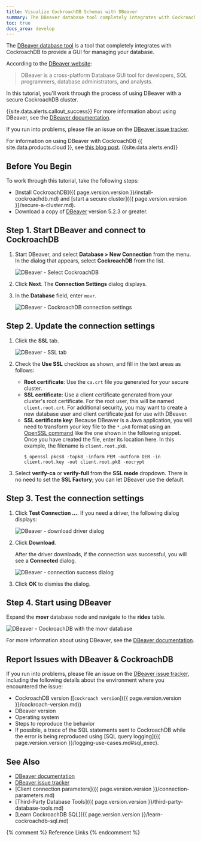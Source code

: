 ```yaml
---
title: Visualize CockroachDB Schemas with DBeaver
summary: The DBeaver database tool completely integrates with CockroachDB to provide a GUI for managing your database.
toc: true
docs_area: develop
---
```


The [DBeaver database tool][dbeaver] is a tool that completely integrates with CockroachDB to provide a GUI for managing your database.

According to the [DBeaver website][dbeaver]:

> DBeaver is a cross-platform Database GUI tool for developers, SQL programmers, database administrators, and analysts.

In this tutorial, you'll work through the process of using DBeaver with a secure CockroachDB cluster.

{{site.data.alerts.callout_success}}
For more information about using DBeaver, see the [DBeaver documentation](https://dbeaver.io/docs/).

If you run into problems, please file an issue on the [DBeaver issue tracker](https://github.com/dbeaver/dbeaver/issues).

For information on using DBeaver with CockroachDB {{ site.data.products.cloud }}, see [this blog post](https://paul-logston.medium.com/setting-up-a-sql-gui-with-cockroachdb-a9fd5fe15d9d).
{{site.data.alerts.end}}

## Before You Begin

To work through this tutorial, take the following steps:

- [Install CockroachDB]({{ page.version.version }}/install-cockroachdb.md) and [start a secure cluster]({{ page.version.version }}/secure-a-cluster.md).
- Download a copy of [DBeaver](https://dbeaver.io/download/) version 5.2.3 or greater.

## Step 1. Start DBeaver and connect to CockroachDB

1. Start DBeaver, and select **Database > New Connection** from the menu. In the dialog that appears, select **CockroachDB** from the list.

    ![DBeaver - Select CockroachDB](/images/v24.2/dbeaver-01-select-cockroachdb.png)

1. Click **Next**. The **Connection Settings** dialog displays.

1. In the **Database** field, enter `movr`.

    ![DBeaver - CockroachDB connection settings](/images/v24.2/dbeaver-02-cockroachdb-connection-settings.png)

## Step 2. Update the connection settings

1. Click the **SSL** tab.

    ![DBeaver - SSL tab](/images/v24.2/dbeaver-03-ssl-tab.png)

1. Check the **Use SSL** checkbox as shown, and fill in the text areas as follows:
    - **Root certificate**: Use the `ca.crt` file you generated for your secure cluster.
    - **SSL certificate**: Use a client certificate generated from your cluster's root certificate. For the root user, this will be named `client.root.crt`. For additional security, you may want to create a new database user and client certificate just for use with DBeaver.
    - **SSL certificate key**: Because DBeaver is a Java application, you will need to transform your key file to the `*.pk8` format using an [OpenSSL command](https://wiki.openssl.org/index.php/Command_Line_Utilities#pkcs8_.2F_pkcs5) like the one shown in the following snippet. Once you have created the file, enter its location here. In this example, the filename is `client.root.pk8`.
        ~~~ console
        $ openssl pkcs8 -topk8 -inform PEM -outform DER -in client.root.key -out client.root.pk8 -nocrypt
        ~~~

1. Select **verify-ca** or **verify-full** from the **SSL mode** dropdown. There is no need to set the **SSL Factory**; you can let DBeaver use the default.

## Step 3. Test the connection settings

1. Click **Test Connection ...**. If you need a driver, the following dialog displays:

    ![DBeaver - download driver dialog](/images/v24.2/dbeaver-06-download-driver.png)

1. Click **Download**.

    After the driver downloads, if the connection was successful, you will see a **Connected** dialog.

    ![DBeaver - connection success dialog](/images/v24.2/dbeaver-04-connection-success-dialog.png)

1. Click **OK** to dismiss the dialog.

## Step 4. Start using DBeaver

Expand the **movr** database node and navigate to the **rides** table.

![DBeaver - CockroachDB with the movr database](/images/v24.2/dbeaver-05-movr.png)

For more information about using DBeaver, see the [DBeaver documentation](https://dbeaver.io/docs/).

## Report Issues with DBeaver & CockroachDB

If you run into problems, please file an issue on the [DBeaver issue tracker](https://github.com/dbeaver/dbeaver/issues), including the following details about the environment where you encountered the issue:

- CockroachDB version ([`cockroach version`]({{ page.version.version }}/cockroach-version.md))
- DBeaver version
- Operating system
- Steps to reproduce the behavior
- If possible, a trace of the SQL statements sent to CockroachDB while the error is being reproduced using [SQL query logging]({{ page.version.version }}/logging-use-cases.md#sql_exec).

## See Also

+ [DBeaver documentation](https://dbeaver.io/docs/)
+ [DBeaver issue tracker](https://github.com/dbeaver/dbeaver/issues)
+ [Client connection parameters]({{ page.version.version }}/connection-parameters.md)
+ [Third-Party Database Tools]({{ page.version.version }}/third-party-database-tools.md)
+ [Learn CockroachDB SQL]({{ page.version.version }}/learn-cockroachdb-sql.md)

{% comment %} Reference Links {% endcomment %}

[dbeaver]: https://dbeaver.io